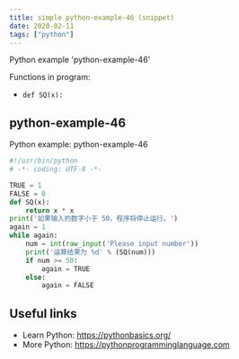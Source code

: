 ```yaml
---
title: simple python-example-46 (snippet)
date: 2020-02-11
tags: ["python"]
---
```

Python example 'python-example-46'

Functions in program: 
* `def SQ(x):`

## python-example-46

Python example: python-example-46

```python
#!/usr/bin/python
# -*- coding: UTF-8 -*-

TRUE = 1
FALSE = 0
def SQ(x):
    return x * x
print('如果输入的数字小于 50，程序将停止运行。')
again = 1
while again:
    num = int(raw_input('Please input number'))
    print('运算结果为 %d' % (SQ(num)))
    if num >= 50:
        again = TRUE
    else:
        again = FALSE


```

## Useful links

- Learn Python: https://pythonbasics.org/
- More Python: https://pythonprogramminglanguage.com
